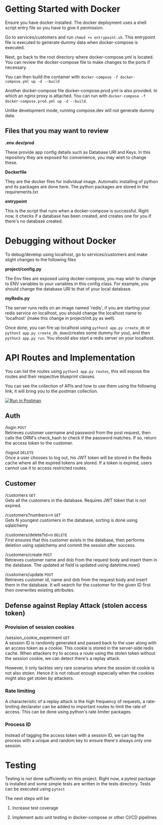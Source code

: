 # Getting Started with Docker
Ensure you have docker installed. The docker deployment uses a shell script entry file so you have to give it permission.

Go to services/customers and run `chmod +x entrypoint.sh`. This entrypoint file is executed to generate dummy data when docker-compose is executed.

Next, go back to the root directory where docker-compose.yml is located. You can review the docker-compose file to make changes to the ports if necessary. 

You can then build the container with 
`docker-compose -f docker-compose.yml up -d --build`

Another docker-compose file docker-compose.prod.yml is also provided. In which an nginx proxy is attached. You can run with `docker-compose -f docker-compose.prod.yml up -d --build`. 

Unlike development mode, running compose.dev will not generate dummy data.

## Files that you may want to review
__.env.dev/prod__

These provide app config details such as Database URI and Keys. In this repository they are exposed for convenience, you may wish to change these.

__Dockerfile__

They are the docker files for individual image. Automatic installing of python and its packages are done here. The python packages are stored in the requirements.txt

__entrypoint__ 

This is the script that runs when a docker-compose is successful. Right now, it checks if a database has been created, and creates one for you if there's no database created.
# Debugging without Docker
To debug/develop using localhost, go to services/customers and make slight changes to the following files

__project/config.py__

The Env files are exposed using docker-compose, you may wish to change to ENV variables to your variables in this config class. For example, you should change the database URI to that of your local database.

__myRedis.py__

The server runs redis on an image named 'redis', if you are starting your redis service on localhost, you should change the localhost name to 'localhost' (make this change in project/init.py as well).

Once done, you can fire up localhost using `python3 app.py create_db` or `python3 app.py create_db_demo`(creates some dummy for you), and then `python3 app.py run`. You should also start a redis server on your localhost.

# API Routes and Implementation
You can list the routes using `python3 app.py routes`, this will expose the routes and their respective blueprint classes. 

You can see the collection of APIs and how to use them using the following link, it will bring you to the postman collection. 

[![Run in Postman](https://run.pstmn.io/button.svg)](https://god.postman.co/run-collection/01a883b9bec6e5a8ad50?action=collection%2Fimport)
## Auth
/login `POST`  
Retrieves customer username and password from the post request, then calls the ORM's check_hash to check if the password matches. If so, return the access token to the customer.

/logout `DELETE`  
Once a user chooses to log out, his JWT token will be stored in the Redis cache where all the expired tokens are stored. If a token is expired, users cannot use it to access restricted routes.
## Customer
/customers `GET`   
Gets all the customers in the database. Requires JWT token that is not expired.

/customers?numbers=n `GET`  
Gets N youngest customers in the database, sorting is done using sqlalchemy

/customers/delete?id=n `DELETE`  
First ensures that this customer exists in the database, then performs deletion using sqlalchemy and commit the session after success.


/customers/create `POST`  
Retrieves customer name and dob from the request body and insert them in the database. The updated at field is updated using datetime.now()

/customers/update `POST`  
Retrieves customer id, name and dob from the request body and insert them in the database. It will search for the customer for the given ID first then overwrites existing attributes.
## Defense against Replay Attack (stolen access token)
### Provision of session cookies
/session_cookie_experiment `GET`  
A session ID is randomly generated and passed back to the user along with an access token as a cookie. This cookie is stored in the server-side redis cache. When attackers try to access a route using the stolen token without the session cookie, we can detect there's a replay attack.

However, it only tackles very rare scenarios where the session id cookie is not also stolen. Hence it is not robust enough especially when the cookies might also get stolen by attackers.
### Rate limiting
A characteristic of a replay attack is the high frequency of requests, a rate-limiting declarator can be added to important routes to limit the rate of access. This can be done using python's rate limiter packages.

### Process ID
Instead of tagging the access token with a session ID, we can tag the process with a unique and random key to ensure there's always only one session.

# Testing
Testing is not done sufficiently on this project. Right now, a pytest package is installed and some simple tests are written in the tests directory. Tests can be executed using `pytest`

The next steps will be 

1. Increase test coverage

2. Implement auto unit testing in docker-compose or other CI/CD pipelines


